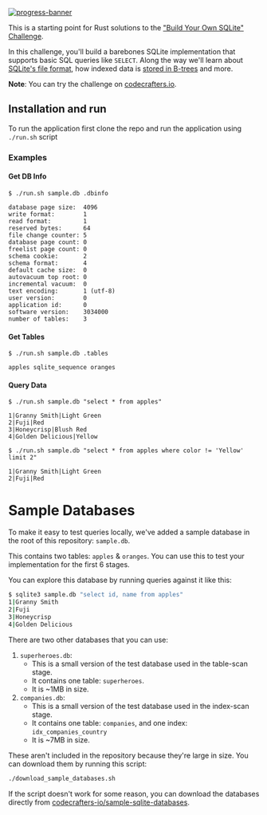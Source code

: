 [![progress-banner](https://backend.codecrafters.io/progress/sqlite/47c57dd9-82b7-4da4-9ddb-62ad5c21fa1d)](https://app.codecrafters.io/users/codecrafters-bot?r=2qF)

This is a starting point for Rust solutions to the
["Build Your Own SQLite" Challenge](https://codecrafters.io/challenges/sqlite).

In this challenge, you'll build a barebones SQLite implementation that supports
basic SQL queries like `SELECT`. Along the way we'll learn about
[SQLite's file format](https://www.sqlite.org/fileformat.html), how indexed data
is
[stored in B-trees](https://jvns.ca/blog/2014/10/02/how-does-sqlite-work-part-2-btrees/)
and more.

**Note**: You can try the challenge on [codecrafters.io](https://codecrafters.io).

## Installation and run

To run the application first clone the repo and run the application using `./run.sh` script

### Examples

#### Get DB Info

```shell
$ ./run.sh sample.db .dbinfo

database page size:  4096
write format:        1
read format:         1
reserved bytes:      64
file change counter: 5
database page count: 0
freelist page count: 0
schema cookie:       2
schema format:       4
default cache size:  0
autovacuum top root: 0
incremental vacuum:  0
text encoding:       1 (utf-8)
user version:        0
application id:      0
software version:    3034000
number of tables:    3

```

#### Get Tables

```shell
$ ./run.sh sample.db .tables

apples sqlite_sequence oranges 
```

#### Query Data

```shell
$ ./run.sh sample.db "select * from apples"

1|Granny Smith|Light Green
2|Fuji|Red
3|Honeycrisp|Blush Red
4|Golden Delicious|Yellow
```

```shell
$ ./run.sh sample.db "select * from apples where color != 'Yellow' limit 2"

1|Granny Smith|Light Green
2|Fuji|Red
```

# Sample Databases

To make it easy to test queries locally, we've added a sample database in the
root of this repository: `sample.db`.

This contains two tables: `apples` & `oranges`. You can use this to test your
implementation for the first 6 stages.

You can explore this database by running queries against it like this:

```sh
$ sqlite3 sample.db "select id, name from apples"
1|Granny Smith
2|Fuji
3|Honeycrisp
4|Golden Delicious
```

There are two other databases that you can use:

1. `superheroes.db`:
    - This is a small version of the test database used in the table-scan stage.
    - It contains one table: `superheroes`.
    - It is ~1MB in size.
1. `companies.db`:
    - This is a small version of the test database used in the index-scan stage.
    - It contains one table: `companies`, and one index: `idx_companies_country`
    - It is ~7MB in size.

These aren't included in the repository because they're large in size. You can
download them by running this script:

```sh
./download_sample_databases.sh
```

If the script doesn't work for some reason, you can download the databases
directly from
[codecrafters-io/sample-sqlite-databases](https://github.com/codecrafters-io/sample-sqlite-databases).